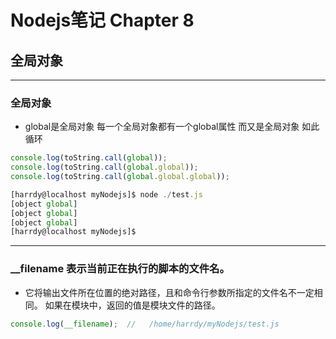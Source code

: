 # Nodejs笔记 Chapter 8
## 全局对象

***
### 全局对象
* global是全局对象 每一个全局对象都有一个global属性  而又是全局对象  如此循环
```js
console.log(toString.call(global));
console.log(toString.call(global.global));
console.log(toString.call(global.global.global));

[harrdy@localhost myNodejs]$ node ./test.js
[object global]
[object global]
[object global]
[harrdy@localhost myNodejs]$
```

***
###  __filename 表示当前正在执行的脚本的文件名。
* 它将输出文件所在位置的绝对路径，且和命令行参数所指定的文件名不一定相同。 如果在模块中，返回的值是模块文件的路径。
```js
console.log(__filename);  //   /home/harrdy/myNodejs/test.js
```
